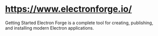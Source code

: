 
# https://www.electronforge.io/

Getting Started
Electron Forge is a complete tool for creating, publishing, and installing modern Electron applications.
